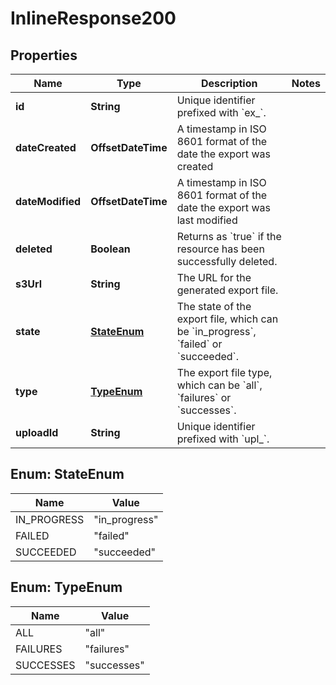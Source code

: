 

# InlineResponse200


## Properties

Name | Type | Description | Notes
------------ | ------------- | ------------- | -------------
**id** | **String** | Unique identifier prefixed with &#x60;ex_&#x60;. | 
**dateCreated** | **OffsetDateTime** | A timestamp in ISO 8601 format of the date the export was created | 
**dateModified** | **OffsetDateTime** | A timestamp in ISO 8601 format of the date the export was last modified | 
**deleted** | **Boolean** | Returns as &#x60;true&#x60; if the resource has been successfully deleted. | 
**s3Url** | **String** | The URL for the generated export file. | 
**state** | [**StateEnum**](#StateEnum) | The state of the export file, which can be &#x60;in_progress&#x60;, &#x60;failed&#x60; or &#x60;succeeded&#x60;. | 
**type** | [**TypeEnum**](#TypeEnum) | The export file type, which can be &#x60;all&#x60;, &#x60;failures&#x60; or &#x60;successes&#x60;. | 
**uploadId** | **String** | Unique identifier prefixed with &#x60;upl_&#x60;. | 



## Enum: StateEnum

Name | Value
---- | -----
IN_PROGRESS | &quot;in_progress&quot;
FAILED | &quot;failed&quot;
SUCCEEDED | &quot;succeeded&quot;



## Enum: TypeEnum

Name | Value
---- | -----
ALL | &quot;all&quot;
FAILURES | &quot;failures&quot;
SUCCESSES | &quot;successes&quot;




